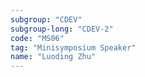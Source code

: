 ```yaml
---
subgroup: "CDEV"
subgroup-long: "CDEV-2"
code: "MS06"
tag: "Minisymposium Speaker"
name: "Luoding Zhu"
---
```

